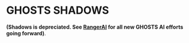 # GHOSTS SHADOWS

**(Shadows is depreciated. See [RangerAI](https://github.com/cmu-sei/rangerai) for all new GHOSTS AI efforts going forward)**.